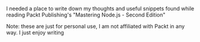 I needed a place to write down my thoughts and useful snippets found while reading Packt
Publishing's "Mastering Node.js - Second Edition"

Note: these are just for personal use, I am not affiliated with Packt in any way. I just enjoy writing